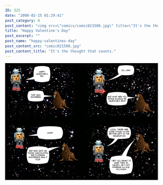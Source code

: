 ```yaml
---
ID: 325
date: "2008-02-15 01:29:41"
post_category: 0
post_content: "<img src=\"comics/comic021508.jpg\" title=\"It's the thought that counts.\" />"
title: "Happy Valentine's Day"
post_excerpt: ""
post_name: "happy-valentines-day"
post_content_src: "comic021508.jpg"
post_content_title: "It's the thought that counts."
---
```



[![It's the thought that counts.](/comics-hi-res/comic021508.jpg)](/comics-hi-res/comic021508.jpg)
